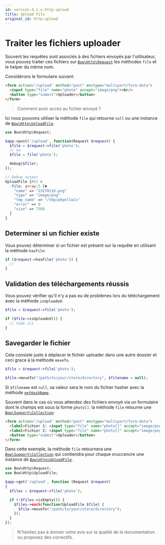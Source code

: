 ```yaml
---
id: version-4.1.x-http-upload
title: Upload File
original_id: http-upload
---
```


# Traiter les fichiers uploader

Souvent les requêtes sont associés à des fichiers envoyés par l'utilisateur, vous pouvez traiter ces fichiers sur [`Bow\Http\Request`](https://bowphp.github.io/api/master/Bow/Http/Request.html) les méthodes `file` et le helper du même nom.

Considérons le formulaire suivant:

```html
<form action="/upload" method="post" enctype="multipart/form-data">
  <input type="file" name="photo" accept="image/png"><br/>
  <button type="submit">Uploader</button>
</form>
```

> Comment avoir accès au fichier envoyé ?

Ici nous pouvons utiliser la méthode `file` qui retourne `null` ou une instance de [`Bow\Http\UploadFile`](https://bowphp.github.io/api/master/Bow/Http/UploadFile.html).

```php
use Bow\Http\Request;

$app->post('/upload', function(Request $request) {
  $file = $request->file('photo');
  // ou
  $file = file('photo');

  debug($file);
});
```

```php
// Debug output
UploadFile {#92 ▼
  -file: array:5 [▼
    "name" => "23270116.png"
    "type" => "image/png"
    "tmp_name" => "/tmp/phpellwCx"
    "error" => 0
    "size" => 7388
  ]
}
```

## Determiner si un fichier existe

Vous pouvez déterminer si un fichier est présent sur la requête en utilisant la méthode `hasFile`:

```php
if ($request->hasFile('photo')) {
  //
}
```

## Validation des téléchargements réussis

Vous pouvez vérifier qu'il n'y a pas eu de problèmes lors du téléchargement avec la méthode `isUploaded`:

```php
$file = $request->file('photo');

if ($file->isUploaded()) {
  // Code ici
}
```

## Savegarder le fichier

Cela consiste juste à déplacer le fichier uploader dans une autre dossier et ceci grace à la méthode `moveTo`.

```php
$file = $request->file('photo');

$file->moveTo("/path/to/your/store/directory", $filename = null);
```

Si `$filename` est `null`, sa valeur sera le nom du fichier hasher avec la méthode [`getHashName`](https://bowphp.github.io/api/master/Bow/Http/UploadFile.html#method_getHashName).

Souvent dans le cas où vous attendez des fichiers envoyé via un formulaire dont le champs est sous la forme `photo[]`. la méthode `file` retourne une [`Bow\Support\Collection`](https://bowphp.github.io/api/master/Bow/Support/Collection.html):

```html
<form action="/upload" method="post" enctype="multipart/form-data">
  <label>Fichier 1: <input type="file" name="photo[]" accept="image/png"></label><br/>
  <label>Fichier 2: <input type="file" name="photo[]" accept="image/png"></label><br/>
  <button type="submit">Uploader</button>
</form>
```

Dans cette exemple, la méthode `file` retournera une [`Bow\Support\Collection`](https://bowphp.github.io/api/master/Bow/Support/Collection.html) qui contiendra pour chaque oruccencre une instance de [`Bow\Http\UploadFile`](https://bowphp.github.io/api/master/Bow/Http/UploadFile.html).

```php
use Bow\Http\Request;
use Bow\Http\UploadFile;

$app->get('/upload', function (Request $request)
{
  $files = $request->file('photo');

  if (!$files->isEmpty()) {
    $files->each(function(UploadFile $file) {
      $file->moveTo("/path/to/your/store/directory");
    });
  }
});
```

> N'hésitez pas à donner votre avis sur la qualité de la documentation ou proposez des correctifs.
